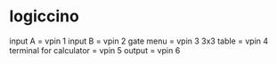 # logiccino

input A = vpin 1
input B = vpin 2
gate menu = vpin 3
3x3 table = vpin 4
terminal for calculator = vpin 5
output = vpin 6
